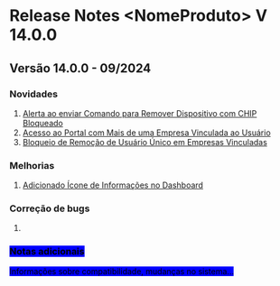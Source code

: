 # Release Notes \<NomeProduto> V 14.0.0

## **Versão 14.0.0 - 09/2024**

### Novidades <a href="#novidades-da-versao" id="novidades-da-versao"></a>

1. [Alerta ao enviar Comando para Remover Dispositivo com CHIP Bloqueado](alerta-ao-enviar-comando-para-remover-dispositivo-com-chip-bloqueado.md)
2. [Acesso ao Portal com Mais de uma Empresa Vinculada ao Usuário](nova-funcionalidade-de-selecao-de-empresa-no-login.md)
3. [Bloqueio de Remoção de Usuário Único em Empresas Vinculadas](nova-funcionalidade-de-protecao-na-remocao-de-usuarios.md)

### Melhorias

1. [Adicionado Ícone de Informações no Dashboard](facilitando-a-compreensao-dos-graficos-icones-de-ajuda-no-dashboard.md)

### Correção de bugs

1.

### <mark style="background-color:blue;">Notas adicionais</mark>

<mark style="background-color:blue;">Informações sobre compatibilidade, mudanças no sistema...</mark>
